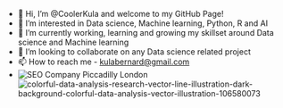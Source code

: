 - 👋 Hi, I’m @CoolerKula and welcome to my GitHub Page!
- 👀 I’m interested in Data science, Machine learning, Python, R and AI
- 🌱 I’m currently working, learning and growing my skillset around Data science and Machine learning
- 💞️ I’m looking to collaborate on any Data science related project
- 📫 How to reach me - kulabernard@gmail.com
-  ![SEO Company Piccadilly London](https://user-images.githubusercontent.com/88874523/158552170-6a601096-d143-4866-876e-d2ace74f373a.gif)
![colorful-data-analysis-research-vector-line-illustration-dark-background-colorful-data-analysis-vector-illustration-106580073](https://user-images.githubusercontent.com/88874523/158561055-ffb1c4bb-cdb8-4872-aabf-9d345cc631b7.jpg)

<!---
CoolerKula/CoolerKula is a ✨ special ✨ repository because its `README.md` (this file) appears on your GitHub profile.
You can click the Preview link to take a look at your changes.
--->
